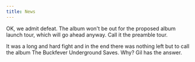 ```yaml
---
title: News
---
```


OK, we admit defeat. The album won't be out for the proposed album launch tour, which will go ahead anyway. Call it the preamble tour.

It was a long and hard fight and in the end there was nothing left but to call the album The Buckfever Underground Saves. Why? Gil has the answer.
